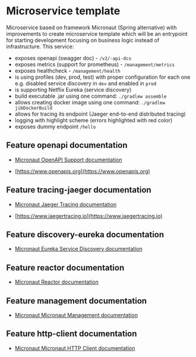# Microservice template

Microservice based on framework Micronaut (Spring alternative) with improvements to create microservice template which 
will be an entrypoint for starting development focusing on business logic instead of infrastructure. 
This service:
- exposes openapi (swagger doc) - `/v2/-api-dcs`
- exposes metrics (support for prometheus) - `/management/metrics`
- exposes healthcheck - `/management/health`
- is using profiles (dev, prod, test) with proper configuration for each one e.g. disabled service discovery in `dev` and enabled in `prod`
- is supporting Netflix Eureka (service discovery)
- build executable .jar using one command: `./gradlew assemble`
- allows creating docker image using one command: `./gradlew jibDockerBuild`
- allows for tracing its endpoint (Jaeger end-to-end distributed tracing)
- logging with highlight scheme (errors highlighted with red color)
- exposes dummy endpoint `/hello`

## Feature openapi documentation

- [Micronaut OpenAPI Support documentation](https://micronaut-projects.github.io/micronaut-openapi/latest/guide/index.html)

- [https://www.openapis.org](https://www.openapis.org)

## Feature tracing-jaeger documentation

- [Micronaut Jaeger Tracing documentation](https://docs.micronaut.io/latest/guide/index.html#jaeger)

- [https://www.jaegertracing.io](https://www.jaegertracing.io)

## Feature discovery-eureka documentation

- [Micronaut Eureka Service Discovery documentation](https://docs.micronaut.io/latest/guide/index.html#serviceDiscoveryEureka)

## Feature reactor documentation

- [Micronaut Reactor documentation](https://micronaut-projects.github.io/micronaut-reactor/snapshot/guide/index.html)

## Feature management documentation

- [Micronaut Micronaut Management documentation](https://docs.micronaut.io/latest/guide/index.html#management)

## Feature http-client documentation

- [Micronaut Micronaut HTTP Client documentation](https://docs.micronaut.io/latest/guide/index.html#httpClient)

